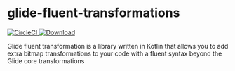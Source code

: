 # glide-fluent-transformations
[![CircleCI](https://circleci.com/gh/vjgarciag96/glide-fluent-transformations/tree/master.svg?style=svg&circle-token=19812333132e2142f6c5623f97ef7f219b31f998)](https://circleci.com/gh/vjgarciag96/glide-fluent-transformations/tree/master)[ ![Download](https://api.bintray.com/packages/vjgarciag96/glide-fluent-transformations/com.vjgarcia.glidefluenttransformations/images/download.svg?version=0.3-beta) ](https://bintray.com/vjgarciag96/glide-fluent-transformations/com.vjgarcia.glidefluenttransformations/0.3-beta/link)

Glide fluent transformation is a library written in Kotlin that allows you to add extra bitmap transformations to your code with a fluent syntax beyond the Glide core transformations
